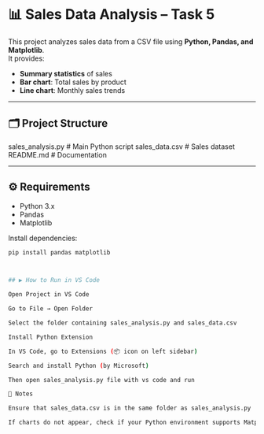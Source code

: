 # 📊 Sales Data Analysis – Task 5

This project analyzes sales data from a CSV file using **Python, Pandas, and Matplotlib**.  
It provides:
- **Summary statistics** of sales
- **Bar chart**: Total sales by product
- **Line chart**: Monthly sales trends

---

## 🗂 Project Structure
sales_analysis.py # Main Python script
sales_data.csv # Sales dataset
README.md # Documentation


---

## ⚙️ Requirements
- Python 3.x  
- Pandas  
- Matplotlib  

Install dependencies:
```bash
pip install pandas matplotlib



## ▶ How to Run in VS Code

Open Project in VS Code

Go to File → Open Folder

Select the folder containing sales_analysis.py and sales_data.csv

Install Python Extension

In VS Code, go to Extensions (📦 icon on left sidebar)

Search and install Python (by Microsoft)

Then open sales_analysis.py file with vs code and run

📌 Notes

Ensure that sales_data.csv is in the same folder as sales_analysis.py

If charts do not appear, check if your Python environment supports Matplotlib GUI backend
